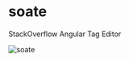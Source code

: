 # soate
StackOverflow Angular Tag Editor

![soate](https://user-images.githubusercontent.com/2671139/28999947-6fb86af4-7a5b-11e7-8070-20d19c21dd36.gif)
